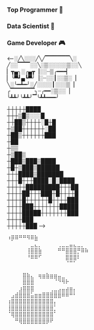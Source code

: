 ### Top Programmer 💎
### Data Scientist 🐍
### Game Developer 🎮

<--░╱╲░░░╱╲╱▔▔▔▔▔▔╲░  
╱░░▔▔▔░░╲░▒░░░░░▒░░╲  
▏┳▄╮░╭▄┳▕░░┈▒╭━━━▏  
▏╰▀┛▄┗▀╯▕░┈░░┃░░▒░▕  
╲░╰━┻━╯░╱░░░░┃░░░▒▕  
╭▔▔▔▔▔▔╮┈╭━━░▒░░▕  
╰┻┻╯╰┻┻╯▔╰┻┻━━━╯  
  
┼┼┼┼┼████  
┼┼┼▒█▒░░░█  
┼┼██▒┼┼┼┼░█┼█  
┼▒██┼┼┼┼┼┼░██  
┼██▒┼┼┼┼┼┼███  
┼██  
┼▒▒  
┼▒██▒  
┼███▒███▒████  
┼█┼▒███▒██████  
┼┼┼████▒███████  
┼┼┼█┼┼┼████░█░████  
┼┼┼┼┼█████████┼┼┼██  
┼┼┼┼██┼┼┼███┼█┼┼┼┼█  
┼┼┼┼█┼┼┼┼┼┼█┼┼┼┼███  
┼┼┼┼███┼┼┼┼┼┼┼█████  
┼┼┼┼█████┼┼┼┼┼┼┼███  
┼┼┼┼███  
┼┼┼┼┼███  -->
  
⠰⡿⠿⠛⠛⠻⠿⣷  
⠀⠀⠀⠀⠀⠀⣀⣄⡀⠀⠀⠀⠀⢀⣀⣀⣤⣄⣀⡀  
⠀⠀⠀⠀⠀⢸⣿⣿⣷⠀⠀⠀⠀⠛⠛⣿⣿⣿⡛⠿⠷  
⠀⠀⠀⠀⠀⠘⠿⠿⠋⠀⠀⠀⠀⠀⠀⣿⣿⣿⠇  
⠀⠀⠀⠀⠀⠀⠀⠀⠀⠀⠀⠀⠀⠀⠀⠈⠉⠁  
  
⠀⠀⠀⠀⣿⣷⣄⠀⢶⣶⣷⣶⣶⣤⣀  
⠀⠀⠀⠀⣿⣿⣿⠀⠀⠀⠀⠀⠈⠙⠻⠗  
⠀⠀⠀⣰⣿⣿⣿⠀⠀⠀⠀⢀⣀⣠⣤⣴⣶⡄  
⠀⣠⣾⣿⣿⣿⣥⣶⣶⣿⣿⣿⣿⣿⠿⠿⠛⠃  
⢰⣿⣿⣿⣿⣿⣿⣿⣿⣿⣿⣿⡄  
⢸⣿⣿⣿⣿⣿⣿⣿⣿⣿⣿⣿⡁  
⠈⢿⣿⣿⣿⣿⣿⣿⣿⣿⣿⣿⠁  
⠀⠀⠛⢿⣿⣿⣿⣿⣿⣿⡿⠟  
